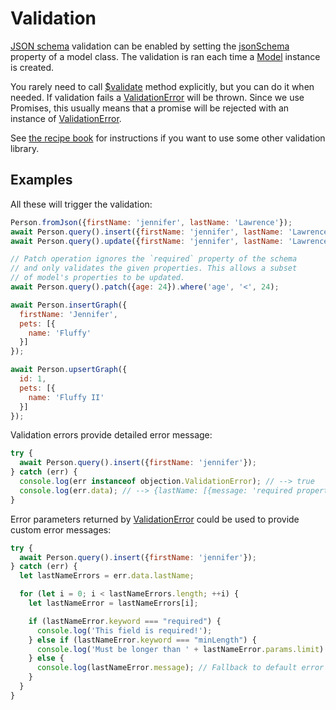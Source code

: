 # Validation

[JSON schema](http://json-schema.org/) validation can be enabled by setting the [jsonSchema](/api/model.html#static-jsonschema) property of a model class. The validation is ran each time a [Model](/api/model.html) instance is created.

You rarely need to call [$validate](/api/model.html#validate) method explicitly, but you can do it when needed. If validation fails a [ValidationError](/api/types.html#validationerror) will be thrown. Since we use Promises, this usually means that a promise will be rejected with an instance of [ValidationError](/api/types.html#validationerror).

See [the recipe book](/recipes/custom-validation.html) for instructions if you want to use some other validation library.

## Examples

All these will trigger the validation:

```js
Person.fromJson({firstName: 'jennifer', lastName: 'Lawrence'});
await Person.query().insert({firstName: 'jennifer', lastName: 'Lawrence'});
await Person.query().update({firstName: 'jennifer', lastName: 'Lawrence'}).where('id', 10);

// Patch operation ignores the `required` property of the schema
// and only validates the given properties. This allows a subset
// of model's properties to be updated.
await Person.query().patch({age: 24}).where('age', '<', 24);

await Person.insertGraph({
  firstName: 'Jennifer',
  pets: [{
    name: 'Fluffy'
  }]
});

await Person.upsertGraph({
  id: 1,
  pets: [{
    name: 'Fluffy II'
  }]
});
```

Validation errors provide detailed error message:

```js
try {
  await Person.query().insert({firstName: 'jennifer'});
} catch (err) {
  console.log(err instanceof objection.ValidationError); // --> true
  console.log(err.data); // --> {lastName: [{message: 'required property missing', ...}]}
}
```

Error parameters returned by [ValidationError](/api/types.html#validationerror) could be used to provide custom error messages:

```js
try {
  await Person.query().insert({firstName: 'jennifer'});
} catch (err) {
  let lastNameErrors = err.data.lastName;

  for (let i = 0; i < lastNameErrors.length; ++i) {
    let lastNameError = lastNameErrors[i];

    if (lastNameError.keyword === "required") {
      console.log('This field is required!');
    } else if (lastNameError.keyword === "minLength") {
      console.log('Must be longer than ' + lastNameError.params.limit)
    } else {
      console.log(lastNameError.message); // Fallback to default error message
    }
  }
}
```

